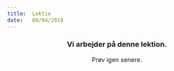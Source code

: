 ```yaml
---
title:  Lektie
date:   09/04/2018
---
```


### <center>Vi arbejder på denne lektion.</center>
<center>Prøv igen senere.</center>